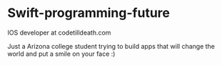 # Swift-programming-future
IOS developer at codetilldeath.com

Just a Arizona college student trying to build apps that will change the world and put a smile on your face :)
